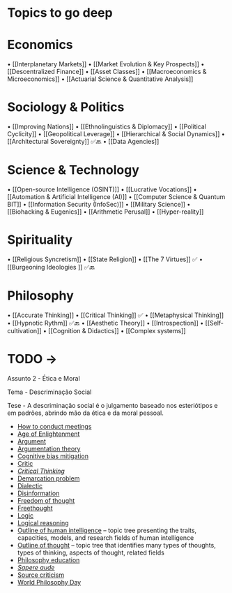  # Topics to go deep

# Economics
• [[Interplanetary Markets]]
• [[Market Evolution & Key Prospects]]
• [[Descentralized Finance]]
• [[Asset Classes]]
• [[Macroeconomics & Microeconomics]]
• [[Actuarial Science & Quantitative Analysis]]

# Sociology & Politics
• [[Improving Nations]]
• [[Ethnolinguistics & Diplomacy]]
• [[Political Cyclicity]]
• [[Geopolitical Leverage]]
• [[Hierarchical & Social Dynamics]]
• [[Architectural Sovereignty]] ✅🔙
• [[Data Agencies]]

# Science & Technology
• [[Open-source Intelligence (OSINT)]]
• [[Lucrative Vocations]]
• [[Automation & Artificial Intelligence (AI)]]
• [[Computer Science & Quantum BIT]]
• [[Information Security (InfoSec)]]
• [[Military Science]]
• [[Biohacking & Eugenics]]
• [[Arithmetic Perusal]]
• [[Hyper-reality]]



# Spirituality
• [[Religious Syncretism]]
• [[State Religion]]
• [[The 7 Virtues]] ✅
• [[Burgeoning Ideologies ]] ✅🔙


# Philosophy
• [[Accurate Thinking]]
• [[Critical Thinking]] ✅
• [[Metaphysical Thinking]]
• [[Hypnotic Rythm]] ✅🔙
• [[Aesthetic Theory]]
• [[Introspection]]
• [[Self-cultivation]]
• [[Cognition & Didactics]]
• [[Complex systems]]


# TODO -> 

Assunto 2 - Ética e Moral

Tema - Descriminação Social

Tese - A descriminação social é o julgamento baseado nos esteriótipos e em padrões, abrindo mão da ética e da moral pessoal.

- [How to conduct meetings](https://twitter.com/GRITCULT/status/1362737861578129409?s=20)
-   [Age of Enlightenment](https://en.wikipedia.org/wiki/Age_of_Enlightenment "Age of Enlightenment")
-   [Argument](https://en.wikipedia.org/wiki/Argument "Argument")
-   [Argumentation theory](https://en.wikipedia.org/wiki/Argumentation_theory "Argumentation theory")
-   [Cognitive bias mitigation](https://en.wikipedia.org/wiki/Cognitive_bias_mitigation "Cognitive bias mitigation")
-   [Critic](https://en.wikipedia.org/wiki/Critic "Critic")
-   _[Critical Thinking](https://en.wikipedia.org/wiki/Critical_Thinking_(film) "Critical Thinking (film)")_
-   [Demarcation problem](https://en.wikipedia.org/wiki/Demarcation_problem "Demarcation problem")
-   [Dialectic](https://en.wikipedia.org/wiki/Dialectic "Dialectic")
-   [Disinformation](https://en.wikipedia.org/wiki/Disinformation "Disinformation")
-   [Freedom of thought](https://en.wikipedia.org/wiki/Freedom_of_thought "Freedom of thought")
-   [Freethought](https://en.wikipedia.org/wiki/Freethought "Freethought")
-   [Logic](https://en.wikipedia.org/wiki/Logic "Logic")
-   [Logical reasoning](https://en.wikipedia.org/wiki/Logical_reasoning "Logical reasoning")
-   [Outline of human intelligence](https://en.wikipedia.org/wiki/Outline_of_human_intelligence "Outline of human intelligence") – topic tree presenting the traits, capacities, models, and research fields of human intelligence
-   [Outline of thought](https://en.wikipedia.org/wiki/Outline_of_thought "Outline of thought") – topic tree that identifies many types of thoughts, types of thinking, aspects of thought, related fields
-   [Philosophy education](https://en.wikipedia.org/wiki/Philosophy_education "Philosophy education")
-   _[Sapere aude](https://en.wikipedia.org/wiki/Sapere_aude "Sapere aude")_
-   [Source criticism](https://en.wikipedia.org/wiki/Source_criticism "Source criticism")
-   [World Philosophy Day](https://en.wikipedia.org/wiki/World_Philosophy_Day "World Philosophy Day")